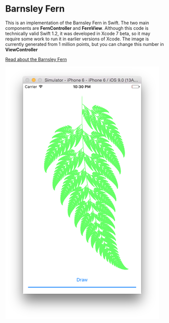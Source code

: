 Barnsley Fern
=============
This is an implementation of the Barnsley Fern in Swift. The two main components are **FernController** and **FernView**. Although this code is technically valid Swift 1.2, it was developed in Xcode 7 beta, so it may require some work to run it in earlier versions of Xcode. The image is currently generated from 1 million points, but you can change this number in **ViewController**

[Read about the Barnsley Fern](https://en.wikipedia.org/wiki/Barnsley_fern)

![image](https://raw.githubusercontent.com/daltonclaybrook/barnsley-fern/master/BarnsleyFern/screenshot.png)
